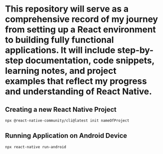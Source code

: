 # This repository will serve as a comprehensive record of my journey from setting up a React environment to building fully functional applications. It will include step-by-step documentation, code snippets, learning notes, and project examples that reflect my progress and understanding of React Native.
## Creating a new React Native Project
```bash
npx @react-native-community/cli@latest init nameOfProject
```

## Running Application on Android Device
```bash
npx react-native run-android
```
